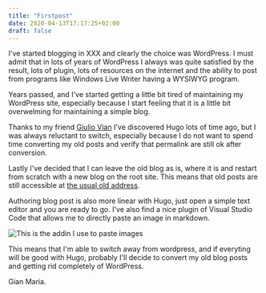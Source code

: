 ```yaml
---
title: "Firstpost"
date: 2020-04-13T17:17:25+02:00
draft: false
---
```


I've started blogging in XXX and clearly the choice was WordPress. I must admit that in lots of years of WordPress I always was quite satisfied by the result, lots of plugin, lots of resources on the internet and the ability to post from programs like Windows Live Writer having a WYSIWYG program.

Years passed, and I've started getting a little bit tired of maintaining my WordPress site, especially because I start feeling that it is a little bit overwelming for maintaining a simple blog.

Thanks to my friend [Giulio Vian](http://blog.casavian.eu/) I've discovered Hugo lots of time ago, but I was always reluctant to switch, especially because I do not want to spend time converting my old posts and verify that permalink are still ok after conversion.

Lastly I've decided that I can leave the old blog as is, where it is and restart from scratch with a new blog on the root site. This means that old posts are still accessible at [the usual old address](http://www.codewrecks.com/blog).

Authoring blog post is also more linear with Hugo, just open a simple text editor and you are ready to go. I've also find a nice plugin of Visual Studio Code that allows me to directly paste an image in markdown.

![This is the addin I use to paste images](../images/AddinPastImages.png)

This means that I'm able to switch away from wordpress, and if everyting will be good with Hugo, probably I'll decide to convert my old blog posts and getting rid completely of WordPress.

Gian Maria.
